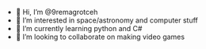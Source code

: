 - 👋 Hi, I’m @9remagrotceh
- 👀 I’m interested in space/astronomy and computer stuff
- 🌱 I’m currently learning python and C#
- 💞️ I’m looking to collaborate on making video games

<!---
9remagrotceh/9remagrotceh is a ✨ special ✨ repository because its `README.md` (this file) appears on your GitHub profile.
You can click the Preview link to take a look at your changes.
--->
